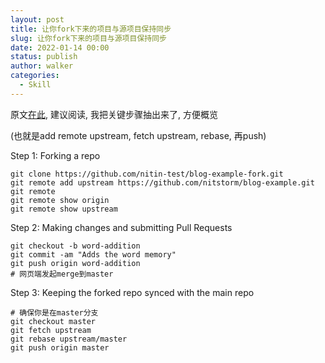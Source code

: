 ```yaml
---
layout: post
title: 让你fork下来的项目与源项目保持同步
slug: 让你fork下来的项目与源项目保持同步
date: 2022-01-14 00:00
status: publish
author: walker
categories: 
  - Skill
---
```


原文[在此](https://2buntu.com/articles/1459/keeping-your-forked-repo-synced-with-the-upstream-source/), 建议阅读, 我把关键步骤抽出来了, 方便概览

(也就是add remote upstream, fetch upstream, rebase, 再push)

Step 1: Forking a repo
```
git clone https://github.com/nitin-test/blog-example-fork.git
git remote add upstream https://github.com/nitstorm/blog-example.git
git remote
git remote show origin
git remote show upstream
```
Step 2: Making changes and submitting Pull Requests
```
git checkout -b word-addition
git commit -am "Adds the word memory"
git push origin word-addition
# 网页端发起merge到master
```
Step 3: Keeping the forked repo synced with the main repo
```
# 确保你是在master分支
git checkout master
git fetch upstream
git rebase upstream/master
git push origin master
```
